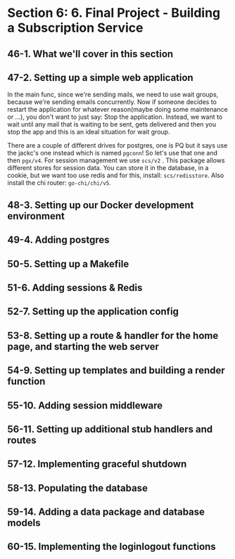# Section 6: 6. Final Project - Building a Subscription Service

## 46-1. What we'll cover in this section

## 47-2. Setting up a simple web application
In the main func, since we're sending mails, we need to use wait groups, because we're sending emails concurrently. Now if someone decides
to restart the application for whatever reason(maybe doing some maintenance or ...), you don't want to just say: Stop the application. Instead,
we want to wait until any mail that is waiting to be sent, gets delivered and then you stop the app and this is an ideal situation for wait group.

There are a couple of different drives for postgres, one is PQ but it says use the jackc's one instead which is named `pgconn`! So let's use that one and then
`pgx/v4`. For session management we use `scs/v2` . This package allows different stores for session data. You can store it in the database, in a cookie, but we 
want too use redis and for this, install: `scs/redisstore`. Also install the chi router: `go-chi/chi/v5`.

## 48-3. Setting up our Docker development environment
## 49-4. Adding postgres
## 50-5. Setting up a Makefile
## 51-6. Adding sessions & Redis
## 52-7. Setting up the application config
## 53-8. Setting up a route & handler for the home page, and starting the web server
## 54-9. Setting up templates and building a render function
## 55-10. Adding session middleware
## 56-11. Setting up additional stub handlers and routes
## 57-12. Implementing graceful shutdown
## 58-13. Populating the database
## 59-14. Adding a data package and database models
## 60-15. Implementing the loginlogout functions
